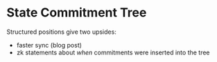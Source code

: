 # State Commitment Tree

Structured positions give two upsides:

- faster sync (blog post)
- zk statements about _when_ commitments were inserted into the tree
